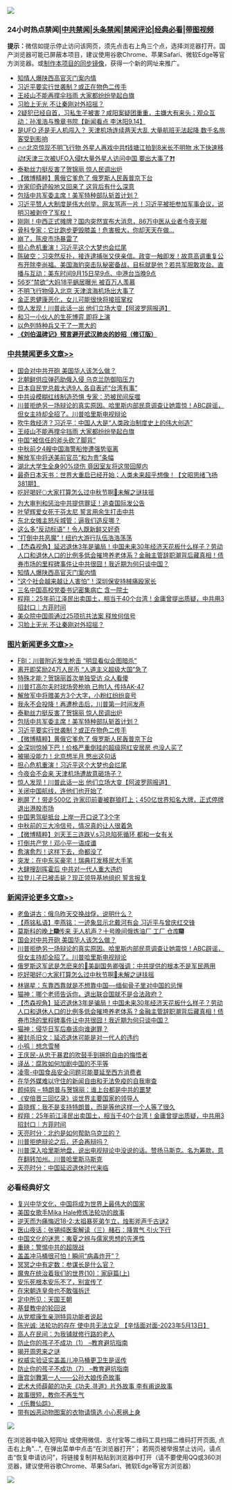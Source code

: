 ![](https://raw.githubusercontent.com/jsvpn/jsproxy/dev/64photo/fqnews-qr.jpg)

<div id="tt">
<h3>24小时热点禁闻|<a href="#%E4%B8%AD%E5%85%B1%E7%A6%81%E9%97%BB%E6%9B%B4%E5%A4%9A%E6%96%87%E7%AB%A0">中共禁闻</a>|<a href="#%E5%9B%BE%E7%89%87%E6%96%B0%E9%97%BB%E6%9B%B4%E5%A4%9A%E6%96%87%E7%AB%A0">头条禁闻</a>|<a href="#%E6%96%B0%E9%97%BB%E8%AF%84%E8%AE%BA%E6%9B%B4%E5%A4%9A%E6%96%87%E7%AB%A0">禁闻评论|<a href="#%E5%BF%85%E7%9C%8B%E7%BB%8F%E5%85%B8%E5%A5%BD%E6%96%87">经典必看</a>|<a href="https://696153.xyz/3" target="_blank">带图视频</a></h3>
<div><b>提示：</b>微信如提示停止访问该网页，须先点击右上角三个点，选择浏览器打开。国产浏览器可能已屏蔽本项目，建议使用谷歌Chrome、苹果Safari、微软Edge等官方浏览器。或<a href="%E5%88%B6%E4%BD%9Cgit%E7%A6%81%E9%97%BB%E9%95%9C%E5%83%8F.md">制作本项目的同步镜像</a>，获得一个新的网址来推广。</div>
<ul>

<li><a href="/cbnews/20240915/2088899.md">知情人爆陕西高官灭门案内情</a></li>
<li><a href="/topimagenews/20240915/2088979.md">习近平要实行世袭制？或正在物色二传手</a></li>
<li><a href="/cbnews/20240915/2089042.md">王岐山不能再撑伞挡雨 大家都纷纷举起白旗</a></li>
<li><a href="/cbnews/20240915/2088842.md">习脸上无光 不让秦刚对外招摇？</a></li>
<li><a href="/sohnews/20240915/2088881.md">2疑犯已经自首，习私生子被害？咸阳案疑团重重，主嫌大有来头；观众互动：孙准浩与豫章书院【新闻看点 李沐阳9.14】</a></li>
<li><a href="/baitai/20240915/2089029.md">是UFO 还是无人机闯入？ 天津机场连续两天大乱 大量航班无法起降 数千名旅客受到影响</a></li>
<li><a href="/sohnews/20240915/2089048.md">🔥🔥北京惊现不明飞行物 外星人再戏中共❗钱塘江拍到8米长不明物 水下快速移动❗天津三次被UFO入侵❗大量外星人访问中国 要出大事了❓❗</a></li>
<li><a href="/topimagenews/20240915/2089041.md">泰勒丝力挺反害了贺锦丽 惊人民调出炉</a></li>
<li><a href="/topimagenews/20240915/2088929.md">【微博精粹】黄俄它爹危了 俄罗斯人民轰普京下台</a></li>
<li><a href="/cnnews/20240915/2089019.md">许家印奇迹般地又回来了 这背后有什么深意</a></li>
<li><a href="/topimagenews/20240915/2088994.md">包括中共军委主席！美军特种部队斩首计划？</a></li>
<li><a href="/sohnews/20240915/2088996.md">习近平赞人大制度是伟大创举，网友骂声一片！习近平被拒参加军事会议，说明习被剥夺了军权！</a></li>
<li><a href="/baitai/20240916/2089153.md">刚刚！中西正式摊牌？国内突然宣布大消息，86万中医从业者今夜无眠</a></li>
<li><a href="/health/20240915/2089060.md">骨科专家：它比跑步更毁膝盖！危害极大，你却天天在做…</a></li>
<li><a href="/baitai/20240915/2089075.md">崩了，陈皮市场暴雷了</a></li>
<li><a href="/topimagenews/20240915/2088898.md">担心危机重演！习近平这个大梦也会烂尾</a></li>
<li><a href="/sohnews/20240915/2089073.md">陈破空：习突然反扑，接连逮捕张又侠亲信。政变一触即发！故意高调重复公布开除李尚福。美国海豹突击队秘密备战，目标就是他？若共军胆敢攻台。直播与互动：美东时间9月15日早9点、中港台当晚9点</a></li>
<li><a href="/funmedia/20240915/2089014.md">56岁“禁欲”大妈18平蜗居曝光 被百万人羡慕</a></li>
<li><a href="/ccpdope/20240915/2089008.md">不明飞行物侵入北京 天津滨海机场出大事了</a></li>
<li><a href="/sohnews/20240915/2089146.md">金正恩健康恶化，女儿可能很快将接班掌权</a></li>
<li><a href="/topimagenews/20240915/2088854.md">惊人发现！川普此话一出 他们立场大变【阿波罗网报道】</a></li>
<li><a href="/baitai/20240915/2089022.md">和习一小伙人的生死博弈 即将上演</a></li>
<li><a href="/worldnews/20240915/2089015.md">以色列特种兵又干了一票大的</a></li>
<li><b><a href="/comments/20200207/1272816.md" target="_blank">《刘伯温碑记》预言避开武汉肺炎的妙招（修订版）</a></b></li>
</ul>
</div>

<div class="catlist">
<h3><a href="/cbnews/" target="_blank">中共禁闻</a><span><a href="/cbnews/" target="_blank" rel="nofollow">更多文章>></a></span></h3>
<ul>
<li><a href="/comments/20240915/2089137.md" target="_blank">国会对中共开砲 美国华人该怎么做？</a></li>
<li><a href="/cbnews/20240915/2089123.md" target="_blank">北朝鲜供应弹药助俄入侵 乌克兰防御陷压力</a></li>
<li><a href="/cbnews/20240915/2089122.md" target="_blank">日本自民党总裁大选9人 各自表述“台湾有事”</a></li>
<li><a href="/cbnews/20240915/2089121.md" target="_blank">中共设模糊红线制造恐惧 专家：恐被民间反噬</a></li>
<li><a href="/comments/20240915/2089106.md" target="_blank">川普拒绝另一场辩论的真实原因。哈里斯内部民意调查让她震惊！ABC辟谣，但女主持却全招了。川普哈里斯电视辩论</a></li>
<li><a href="/cbnews/20240915/2089103.md" target="_blank">吹牛救经济？习近平：中国人大是“人类政治制度史上的伟大创造”</a></li>
<li><a href="/cbnews/20240915/2089042.md" target="_blank">王岐山不能再撑伞挡雨 大家都纷纷举起白旗</a></li>
<li><a href="/cbnews/20240915/2089013.md" target="_blank">中国“被信任的斧头砍了脚背”</a></li>
<li><a href="/cbnews/20240915/2089012.md" target="_blank">中秋前夕4艘中国海警船惨遭强势驱离</a></li>
<li><a href="/cbnews/20240915/2089011.md" target="_blank">解放军中将送美前官员“和为贵”条幅</a></li>
<li><a href="/cbnews/20240915/2088995.md" target="_blank">湖北大学生全身90%烧伤 竟因室友将这带回屋内</a></li>
<li><a href="/cbnews/20240915/2088880.md" target="_blank">最奇日本天书：世界大重启已经开始；人类未来超乎想像！【文昭思绪飞扬381期】</a></li>
<li><a href="/comments/20240915/2088980.md" target="_blank">吃好喝好🌕大家打算怎么过中秋节啊🥮未解之谜扶摇</a></li>
<li><a href="/cbnews/20240915/2088958.md" target="_blank">为大审判和惩治中共提供罪证！追查国际发公告</a></li>
<li><a href="/cbnews/20240915/2088956.md" target="_blank">叶望辉爱女死于芬太尼 誓言用余生打击中共</a></li>
<li><a href="/cbnews/20240915/2088955.md" target="_blank">东北女摊主怒斥城管：逼我们造反哪？</a></li>
<li><a href="/cbnews/20240915/2088931.md" target="_blank">这么多“反动标语”！令人既新鲜又好奇</a></li>
<li><a href="/cbnews/20240915/2088930.md" target="_blank">“打倒中共恶魔”！纽约大游行队伍浩浩荡荡</a></li>
<li><a href="/comments/20240915/2088911.md" target="_blank">【杰森视角】延迟退休3年是骗局！中国未来30年经济天花板什么样子？劳动人口和退休人口的比例多低会摧垮养老体系？金融主管辞职潮背后藏真相！债券市场的里程碑事件让中共很囧！我近期为何只谈中国？</a></li>
<li><a href="/cbnews/20240915/2088899.md" target="_blank">知情人爆陕西高官灭门案内情</a></li>
<li><a href="/cbnews/20240915/2088883.md" target="_blank">“这个社会越来越让人害怕”！深圳保安持械痛殴家长</a></li>
<li><a href="/cbnews/20240915/2088864.md" target="_blank">三名中国高校党委书记密集病亡 含一院士</a></li>
<li><a href="/comments/20240915/2088857.md" target="_blank">程翔：25年前江泽民出卖国土，相当于40个台湾！金庸曾提出质疑，中共用3招封口｜方菲时间</a></li>
<li><a href="/cbnews/20240915/2088843.md" target="_blank">美众院中国周通过25项抗共法案 释放何信号</a></li>
<li><a href="/cbnews/20240915/2088842.md" target="_blank">习脸上无光 不让秦刚对外招摇？</a></li>

</ul>
</div>
<div class="catlist">
<h3><a href="/topimagenews/" target="_blank">图片新闻</a><span><a href="/topimagenews/" target="_blank" rel="nofollow">更多文章>></a></span></h3>
<ul>
<li><a href="/topimagenews/20240916/2089207.md" target="_blank">FBI：川普附近发生枪击 “明显看似企图暗杀”</a></li>
<li><a href="/topimagenews/20240916/2089206.md" target="_blank">离开即奖励24万人民币 “人道主义超级大国”急了</a></li>
<li><a href="/topimagenews/20240916/2089205.md" target="_blank">特殊才能？贺锦丽首次单独受访 众人看傻</a></li>
<li><a href="/topimagenews/20240916/2089199.md" target="_blank">川普打高尔夫时球场旁枪响 已拘1人 传持AK-47</a></li>
<li><a href="/topimagenews/20240916/2089198.md" target="_blank">解放军中将赠美方3个大字，小粉红纷纷哀号</a></li>
<li><a href="/topimagenews/20240916/2089197.md" target="_blank">我永不会投降！再遭枪击后，川普第一时间发声</a></li>
<li><a href="/topimagenews/20240915/2089041.md" target="_blank">泰勒丝力挺反害了贺锦丽 惊人民调出炉</a></li>
<li><a href="/topimagenews/20240915/2088994.md" target="_blank">包括中共军委主席！美军特种部队斩首计划？</a></li>
<li><a href="/topimagenews/20240915/2088979.md" target="_blank">习近平要实行世袭制？或正在物色二传手</a></li>
<li><a href="/topimagenews/20240915/2088929.md" target="_blank">【微博精粹】黄俄它爹危了 俄罗斯人民轰普京下台</a></li>
<li><a href="/topimagenews/20240915/2088928.md" target="_blank">全深圳惊掉下巴！价格严重倒挂的超级网红安居房 也没人买了</a></li>
<li><a href="/topimagenews/20240915/2088927.md" target="_blank">被揭没能力！北京想半月 憋出这句话</a></li>
<li><a href="/topimagenews/20240915/2088898.md" target="_blank">担心危机重演！习近平这个大梦也会烂尾</a></li>
<li><a href="/topimagenews/20240915/2088897.md" target="_blank">今夜会不会来 天津机场遭故意砸场子？</a></li>
<li><a href="/topimagenews/20240915/2088854.md" target="_blank">惊人发现！川普此话一出 他们立场大变【阿波罗网报道】</a></li>
<li><a href="/topimagenews/20240915/2088828.md" target="_blank">关闭中国航线，连他们也开始了</a></li>
<li><a href="/topimagenews/20240915/2088827.md" target="_blank">刷屏了！带走500亿 许家印前妻被群狼盯上；450亿世界知名大牌，正式停牌退出港股市场</a></li>
<li><a href="/topimagenews/20240915/2088826.md" target="_blank">中国男驾艇抵台 上岸一开口说了3个字</a></li>
<li><a href="/topimagenews/20240914/2088776.md" target="_blank">中秋前的三大冷信号，情况真的让人很着急</a></li>
<li><a href="/topimagenews/20240914/2088366.md" target="_blank">【微博精粹】刘天王三连跌V.s习总陷死循环 都和一女有关</a></li>
<li><a href="/topimagenews/20240914/2088365.md" target="_blank">打倒共产党！邓小平一语成谶</a></li>
<li><a href="/topimagenews/20240914/2088364.md" target="_blank">愈演愈烈！这样下去，命都没了</a></li>
<li><a href="/topimagenews/20240914/2088363.md" target="_blank">突发：在中东买豪宅！瑞典打发移民大手笔</a></li>
<li><a href="/topimagenews/20240914/2088362.md" target="_blank">大肆搜刮挥霍后 中共对一代人重大违约</a></li>
<li><a href="/topimagenews/20240914/2088361.md" target="_blank">拉登儿子已被击毙？现正领导基地组织 誓言报复</a></li>

</ul>
</div>
<div class="catlist">
<h3><a href="/comments/" target="_blank">新闻评论</a><span><a href="/comments/" target="_blank" rel="nofollow">更多文章>></a></span></h3>
<ul>
<li><a href="/comments/20240916/2089209.md" target="_blank">老鱼讲古：俄乌昨天交换战俘，说明什么？</a></li>
<li><a href="/comments/20240916/2089203.md" target="_blank">【燕铭私语】李燕铭：一迹象显示北戴河有会 习近平与曾庆红交锋</a></li>
<li><a href="/comments/20240916/2089154.md" target="_blank">莫斯科的晚上🎆传来 无人机声？十号晚间俄炼油厂 工厂 仓库🎆</a></li>
<li><a href="/comments/20240915/2089137.md" target="_blank">国会对中共开砲 美国华人该怎么做？</a></li>
<li><a href="/comments/20240915/2089106.md" target="_blank">川普拒绝另一场辩论的真实原因。哈里斯内部民意调查让她震惊！ABC辟谣，但女主持却全招了。川普哈里斯电视辩论</a></li>
<li><a href="/comments/20240915/2089097.md" target="_blank">俄罗斯这军武是怎麽来的👀美副国务卿强调：中共提供的根本不是军民两用</a></li>
<li><a href="/comments/20240915/2088980.md" target="_blank">吃好喝好🌕大家打算怎么过中秋节啊🥮未解之谜扶摇</a></li>
<li><a href="/comments/20240915/2088933.md" target="_blank">林锡星：东靠西靠就是不想靠中国─&#8211;缅甸骨子里对中国的忌惮</a></li>
<li><a href="/comments/20240915/2088932.md" target="_blank">猫神：哪个老师告诉你，退出联合国就不是合法政府？</a></li>
<li><a href="/comments/20240915/2088911.md" target="_blank">【杰森视角】延迟退休3年是骗局！中国未来30年经济天花板什么样子？劳动人口和退休人口的比例多低会摧垮养老体系？金融主管辞职潮背后藏真相！债券市场的里程碑事件让中共很囧！我近期为何只谈中国？</a></li>
<li><a href="/comments/20240915/2088903.md" target="_blank">猫神：侵华日军后裔该向谁谢罪？</a></li>
<li><a href="/comments/20240915/2088902.md" target="_blank">被封杀旧文：延迟退休可能是对一代人的违约</a></li>
<li><a href="/comments/20240915/2088901.md" target="_blank">小鸮｜想念雪琴</a></li>
<li><a href="/comments/20240915/2088887.md" target="_blank">王庆民-从忠于暴君的吹鼓手到拥抱自由的悔悟者</a></li>
<li><a href="/comments/20240915/2088886.md" target="_blank">译丛：腐败如何加剧中国的不平等</a></li>
<li><a href="/comments/20240915/2088885.md" target="_blank">凌零-中国食品安全问题可能蔓延至西方消费者</a></li>
<li><a href="/comments/20240915/2088869.md" target="_blank">在华外媒难以守住的新闻自由和无法免疫的自我审查</a></li>
<li><a href="/comments/20240915/2088868.md" target="_blank">颜纯钩 &#8211; 特朗普与贺锦丽：谁上台都是中共的噩梦</a></li>
<li><a href="/comments/20240915/2088867.md" target="_blank">《安倍晋三回忆录》谈世界主要国家的领导人</a></li>
<li><a href="/comments/20240915/2088866.md" target="_blank">袁晓辉：我不是支持特朗普，而是等他这样一个人等了很久</a></li>
<li><a href="/comments/20240915/2088857.md" target="_blank">程翔：25年前江泽民出卖国土，相当于40个台湾！金庸曾提出质疑，中共用3招封口｜方菲时间</a></li>
<li><a href="/comments/20240915/2088853.md" target="_blank">天亮时分：北约是如何帮助乌克兰的？</a></li>
<li><a href="/comments/20240915/2088814.md" target="_blank">川普拒绝辩论之后，还会再辩吗？</a></li>
<li><a href="/comments/20240914/2088749.md" target="_blank">川普深入哈里斯地盘，说出电视辩论中没说的话。赞扬马斯克。名为筹款，意在翻转加州。川普哈里斯马斯克</a></li>
<li><a href="/comments/20240914/2088720.md" target="_blank">天亮时分：中国延迟退休时代来临</a></li>

</ul>
</div>

<div class="catlist">
<h3>必看经典好文</h3>
<ul>
<li><a href="/comments/20220924/485408.md" target="_blank">复兴中华文化，中国将成为世界上最伟大的国家</a></li>
<li><a href="/comments/20200114/1258532.md" target="_blank">美国女歌手Mika Hale修炼法轮功的故事</a></li>
<li><a href="/tculture/20190304/1091070.md" target="_blank">逆天而为痛悔迟18-2:太祖暴死弟乍立，烛影斧声千古谜2</a></li>
<li><a href="/comments/20231223/1978148.md" target="_blank">医山夜话：张锡纯医案解读（三）赭石：降胃气 引火下行</a></li>
<li><a href="/comments/20220819/1773621.md" target="_blank">中国文化的迷思：夷夏之辨与儒家思想的先進性</a></li>
<li><a href="/comments/20200717/1362287.md" target="_blank">重磅：警惕中共的超限战</a></li>
<li><a href="/cnnews/20221211/1822144.md" target="_blank">盖盖冲马桶很可怕！瞬间“病毒炸开”？</a></li>
<li><a href="/tculture/20200812/1378929.md" target="_blank">冥冥之中有定数：参谋长是什么官？</a></li>
<li><a href="/topimagenews/20180529/950153.md" target="_blank">魔鬼在统治着我们的世界(10)：家庭篇(上)</a></li>
<li><a href="/topimagenews/20180608/954788.md" target="_blank">安乐死根本安乐不了，别宣传了</a></li>
<li><a href="/lifebaike/20200315/1294178.md" target="_blank">在宋朝连皇帝也不敢强拆迁</a></li>
<li><a href="/tculture/xiulian/20151111/470021.md" target="_blank">定中所见：天国王朝</a></li>
<li><a href="/comments/20220503/1727726.md" target="_blank">基督教中的轮回说</a></li>
<li><a href="/comments/20210720/1516768.md" target="_blank">从党棍康生亲测特异功能者说起</a></li>
<li><a href="/comments/20230513/1884082.md" target="_blank">陈光诚: 法轮功的存在 使中共无法立足 【辛恬面对面-2023年5月13日】</a></li>
<li><a href="/tculture/20121023/72121.md" target="_blank">高人在民间：为我铺就修行路的老人</a></li>
<li><a href="/lifebaike/20230916/1934424.md" target="_blank">防止你的孩子不成功（1） &#8211;教育避坑指南</a></li>
<li><a href="/lishi/20131130/662544.md" target="_blank">揭开周恩来之谜</a></li>
<li><a href="/comments/20130625/144080.md" target="_blank">权威实验证实盖盖儿冲马桶更卫生是谣传</a></li>
<li><a href="/comments/20230922/1901294.md" target="_blank">防止你的孩子不成功（7） &#8211;教育避坑指南</a></li>
<li><a href="/comments/20220902/1779609.md" target="_blank">唐宫剑舞第一人——公孙大娘传奇故事</a></li>
<li><a href="/topimagenews/20181117/1032655.md" target="_blank">武术大师薛颠的功夫《功夫.寻道》片外故事 李有甫说故事</a></li>
<li><a href="/funmedia/20210802/1598610.md" target="_blank">故事很短，教你不再生气</a></li>
<li><a href="/comments/20200527/783191.md" target="_blank">《乐舞仙踪》</a></li>
<li><a href="/lifebaike/20180811/984246.md" target="_blank">带有凶恶动物图案的衣物请慎选 小心惹祸上身</a></li>

</ul>
</div>

![](https://raw.githubusercontent.com/jsvpn/jsproxy/dev/64photo/fqnews-qr.jpg)

在浏览器中输入短网址 或使用微信、支付宝等二维码工具扫描二维码打开页面, 点击右上角"...", 在弹出菜单中点击“在浏览器打开”； 若网页被举报禁止访问，请点击“恢复申请访问”，将链接复制并粘贴到浏览器中打开（请不要使用QQ或360浏览器，建议使用谷歌Chrome、苹果Safari、微软Edge等官方浏览器）

![](https://raw.githubusercontent.com/jsvpn/jsproxy/dev/64photo/wx.jpg)